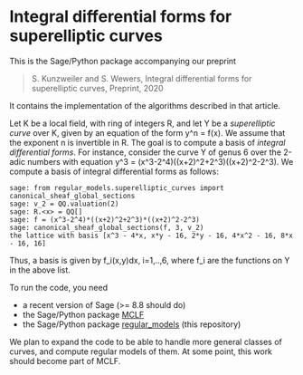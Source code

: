 Integral differential forms for superelliptic curves
====================================================

This is the Sage/Python package accompanying our preprint

> S. Kunzweiler and S. Wewers, Integral differential forms for superelliptic curves, Preprint, 2020

It contains the implementation of the algorithms described in that article.

Let K be a local field, with ring of integers R, and let Y be a *superelliptic curve* over K, given by an equation of the form
y^n = f(x). We assume that the exponent n is invertible in R. The goal is to compute a basis of *integral differential forms*.
For instance, consider the curve Y of genus 6 over the 2-adic numbers with equation y^3 = (x^3-2^4)((x+2)^2+2^3)((x+2)^2-2^3).
We compute a basis of integral differential forms as follows:

```
sage: from regular_models.superelliptic_curves import canonical_sheaf_global_sections
sage: v_2 = QQ.valuation(2)
sage: R.<x> = QQ[]
sage: f = (x^3-2^4)*((x+2)^2+2^3)*((x+2)^2-2^3)
sage: canonical_sheaf_global_sections(f, 3, v_2)
the lattice with basis [x^3 - 4*x, x*y - 16, 2*y - 16, 4*x^2 - 16, 8*x - 16, 16]
```
Thus, a basis is given by f_i(x,y)dx, i=1,..,6, where f_i are the functions on Y in the above list.

To run the code, you need

- a recent version of Sage (>= 8.8 should do)
- the Sage/Python package [MCLF](https://github.com/MCLF/mclf)
- the Sage/Python package [regular_models](https://github.com/swewers/regular_models) (this repository)

We plan to expand the code to be able to handle more general classes of curves, and compute regular models of them. 
At some point, this work should become part of MCLF.
